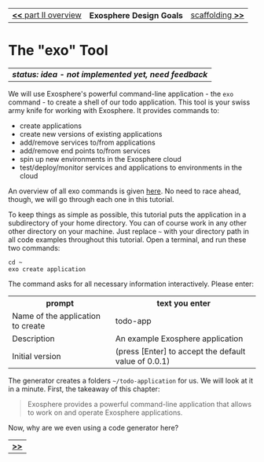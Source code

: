 <table>
  <tr>
    <td><a href="readme.md"><b>&lt;&lt;</b> part II overview</a></td>
    <th>Exosphere Design Goals</th>
    <td><a href="02_scaffolding.md">scaffolding <b>&gt;&gt;</b></a></td>
  </tr>
</table>


# The "exo" Tool

<table>
  <tr>
    <td>
      <b><i>
      status: idea - not implemented yet, need feedback
      </i></b>
    </td>
  </tr>
</table>


We will use Exosphere's powerful command-line application -
the `exo` command -
to create a shell of our todo application.
This tool is your swiss army knife for working with Exosphere.
It provides commands to:
* create applications
* create new versions of existing applications
* add/remove services to/from applications
* add/remove end points to/from services
* spin up new environments in the Exosphere cloud
* test/deploy/monitor services and applications to environments in the cloud

An overview of all exo commands is given [here](../../scaffolding.md).
No need to race ahead, though,
we will go through each one in this tutorial.

To keep things as simple as possible,
this tutorial puts the application in a subdirectory of your home directory.
You can of course work in any other other directory on your machine.
Just replace `~` with your directory path in all code examples throughout this tutorial.
Open a terminal, and run these two commands:

```
cd ~
exo create application
```

The command asks for all necessary information interactively.
Please enter:

<table>
  <tr>
    <th>prompt</th>
    <th>text you enter</th>
  </tr>
  <tr>
    <td>Name of the application to create</td>
    <td>todo-app</td>
  </tr>
  <tr>
    <td>Description</td>
    <td>An example Exosphere application</td>
  </tr>
  <tr>
    <td>Initial version</td>
    <td>(press [Enter] to accept the default value of 0.0.1)</td>
  </tr>
</table>

The generator creates a folders `~/todo-application` for us.
We will look at it in a minute.
First, the takeaway of this chapter:

> Exosphere provides a powerful command-line application
> that allows to work on and operate Exosphere applications.

Now, why are we even using a code generator here?


<table>
  <tr>
    <td><a href="02_scaffolding.md"><b>&gt;&gt;</b></td>
  </tr>
</table>
